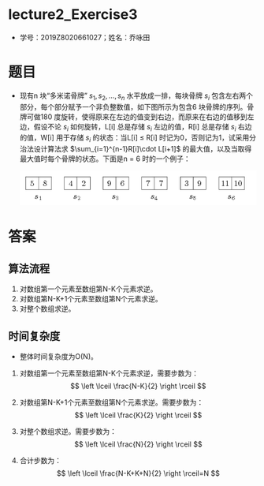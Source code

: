 # lecture2_Exercise3

- 学号：2019Z8020661027；姓名：乔咏田

# 题目

- 现有n 块“多米诺骨牌” $s_1,s_2,…,s_n$ 水平放成一排，每块骨牌 $s_i$ 包含左右两个部分，每个部分赋予一个非负整数值，如下图所示为包含6 块骨牌的序列。骨牌可做180 度旋转，使得原来在左边的值变到右边，而原来在右边的值移到左边，假设不论 $s_i$ 如何旋转，L[i] 总是存储 $s_i$ 左边的值，R[i] 总是存储 $s_i$ 右边的值，W[i] 用于存储 $s_i$ 的状态：当L[i] $\le$ R[i] 时记为0，否则记为1，试采用分治法设计算法求 $\sum_{i=1}^{n-1}R[i]\cdot L[i+1]$ 的最大值，以及当取得最大值时每个骨牌的状态。下面是n = 6 时的一个例子：

  ![image-20191203232938105](img/image-20191203232938105.png)

# 答案

## 算法流程

1. 对数组第一个元素至数组第N-K个元素求逆。
2. 对数组第N-K+1个元素至数组第N个元素求逆。
3. 对整个数组求逆。

## 时间复杂度

- 整体时间复杂度为O(N)。

1. 对数组第一个元素至数组第N-K个元素求逆，需要步数为：
   $$
   \left \lceil \frac{N-K}{2} \right \rceil
   $$
   
2. 对数组第N-K+1个元素至数组第N个元素求逆。需要步数为：
   $$
   \left \lceil \frac{K}{2} \right \rceil
   $$
   
3. 对整个数组求逆。需要步数为：
   $$
   \left \lceil \frac{N}{2} \right \rceil
   $$
   
4. 合计步数为：
   $$
   \left \lceil \frac{N-K+K+N}{2} \right \rceil=N
   $$

